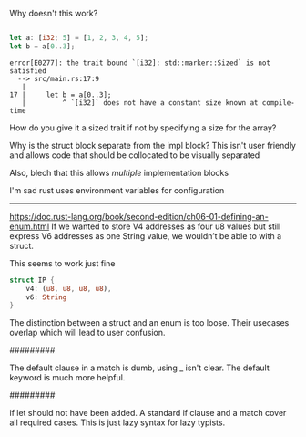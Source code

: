 

Why doesn't this work?

```rust

let a: [i32; 5] = [1, 2, 3, 4, 5];
let b = a[0..3];

```

```
error[E0277]: the trait bound `[i32]: std::marker::Sized` is not satisfied
  --> src/main.rs:17:9
   |
17 |     let b = a[0..3];
   |         ^ `[i32]` does not have a constant size known at compile-time
```

How do you give it a sized trait if not by specifying a size for the array?

Why is the struct block separate from the impl block? This isn't user friendly and allows code that should be collocated to be visually separated

Also, blech that this allows *multiple* implementation blocks


I'm sad rust uses environment variables for configuration


------
https://doc.rust-lang.org/book/second-edition/ch06-01-defining-an-enum.html
If we wanted to store V4 addresses as four u8 values but still express V6 addresses as one String value, we wouldn’t be able to with a struct.

This seems to work just fine

```rust
struct IP {
    v4: (u8, u8, u8, u8),
    v6: String
}
```


The distinction between a struct and an enum is too loose. Their usecases overlap which will lead to user confusion.

#########

The default clause in a match is dumb, using _ isn't clear. The default keyword is much more helpful.

#########

if let should not have been added. A standard if clause and a match cover all required cases. This is just lazy syntax for lazy typists.